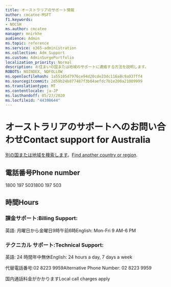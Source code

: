 ```yaml
---
title: オーストラリアのサポート情報
author: cmcatee-MSFT
f1.keywords:
- NOCSH
ms.author: cmcatee
manager: mnirkhe
audience: Admin
ms.topic: reference
ms.service: o365-administration
ms.collection: Adm_Support
ms.custom: AdminSurgePortfolio
localization_priority: Normal
description: お住まいの国または地域のサポートに連絡する方法を説明します。
ROBOTS: NOINDEX, NOFOLLOW
ms.openlocfilehash: 1a55105d7976ce94d20cde23dc116a8c9a937ff4
ms.sourcegitcommit: 2d59b24b877487f3b84aefdc7b1e200a21009999
ms.translationtype: MT
ms.contentlocale: ja-JP
ms.lasthandoff: 05/27/2020
ms.locfileid: "44398644"
---
```

# <a name="contact-support-for-australia"></a><span data-ttu-id="04575-103">オーストラリアのサポートへのお問い合わせ</span><span class="sxs-lookup"><span data-stu-id="04575-103">Contact support for Australia</span></span>

<span data-ttu-id="04575-104">[別の国または地域を検索します](../contact-support-for-business-products.md)。</span><span class="sxs-lookup"><span data-stu-id="04575-104">[Find another country or region](../contact-support-for-business-products.md).</span></span>

## <a name="phone-number"></a><span data-ttu-id="04575-105">電話番号</span><span class="sxs-lookup"><span data-stu-id="04575-105">Phone number</span></span>
<span data-ttu-id="04575-106">1800 197 503</span><span class="sxs-lookup"><span data-stu-id="04575-106">1800 197 503</span></span>

## <a name="hours"></a><span data-ttu-id="04575-107">時間</span><span class="sxs-lookup"><span data-stu-id="04575-107">Hours</span></span>
### <a name="billing-support"></a><span data-ttu-id="04575-108">課金サポート:</span><span class="sxs-lookup"><span data-stu-id="04575-108">Billing Support:</span></span>

<span data-ttu-id="04575-109">英語: 月曜日から金曜日9時午前6時</span><span class="sxs-lookup"><span data-stu-id="04575-109">English: Mon-Fri 9 AM-6 PM</span></span>

### <a name="technical-support"></a><span data-ttu-id="04575-110">テクニカル サポート:</span><span class="sxs-lookup"><span data-stu-id="04575-110">Technical Support:</span></span>

<span data-ttu-id="04575-111">英語: 24 時間年中無休</span><span class="sxs-lookup"><span data-stu-id="04575-111">English: 24 hours a day, 7 days a week</span></span>

<span data-ttu-id="04575-112">代替電話番号:02 8223 9959</span><span class="sxs-lookup"><span data-stu-id="04575-112">Alternative Phone Number: 02 8223 9959</span></span>

<span data-ttu-id="04575-113">国内通話料金がかかります</span><span class="sxs-lookup"><span data-stu-id="04575-113">Local call charges apply</span></span>
